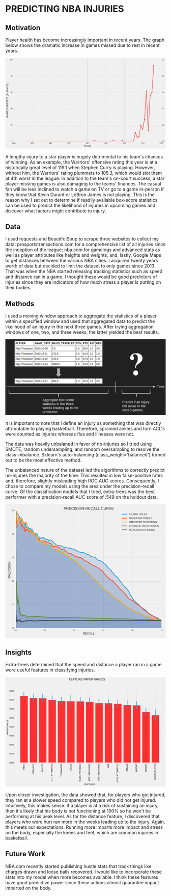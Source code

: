 # PREDICTING NBA INJURIES

## Motivation
Player health has become increasingly important in recent years.  The graph below shows the dramatic increase in games missed due to rest in recent years.

![](images/dnp_rest.png)

A lengthy injury to a star player is hugely detrimental to his team's chances of winning.  As an example, the Warriors' offensive rating this year is at a historically great level of 119.1 when Stephen Curry is playing.   However, without him, the Warriors' rating plummets to 105.3, which would slot them at 4th worst in the league.  In addition to the team's on-court success, a star player missing games is also damaging to the teams' finances.  The casual fan will be less inclined to watch a game on TV or go to a game in-person if they know that Kevin Durant or LeBron James is not playing.  This is the reason why I set out to determine if readily available box-score statistics can be used to predict the likelihood of injuries in upcoming games and discover what factors might contribute to injury.

## Data
I used requests and BeautifulSoup to scrape three websites to collect my data: prosportstransactions.com for a comprehensive list of all injuries since the inception of the league; nba.com for gamelogs and advanced stats as well as player attributes like heights and weights; and, lastly, Google Maps to get distances between the various NBA cities.  I acquired twenty years worth of data but decided to limit the dataset to only games since 2013.  That was when the NBA started releasing tracking statistics such as speed and distance ran in a game.  I thought these would be good predictors of injuries since they are indicators of how much stress a player is putting on their bodies.

## Methods
I used a moving window approach to aggregate the statistics of a player within a specified window and used that aggregated data to predict the likelihood of an injury in the next three games.  After trying aggregation windows of one, two, and three weeks, the latter yielded the best results.   

![](images/moving_window.png)

It is important to note that I define an injury as something that was directly attributable to playing basketball.  Therefore, sprained ankles and torn ACL's were counted as injuries whereas flus and illnesses were not.

The data was heavily unbalaned in favor of no-injuries so I tried using SMOTE, random undersampling, and random oversampling to resolve the class imbalance.  Sklearn's auto-balancing (class_weight='balanced') turned out to be the most effective method.

The unbalanced nature of the dataset led the algorithms to correctly predict no-injuries the majority of the time.  This resulted in low false-positive rates and, therefore, slightly misleading high ROC AUC scores.  Consequently, I chose to compare my models using the area under the precision-recall curve.  Of the classification models that I tried, extra-trees was the best performer with a precision-recall AUC score of .549 on the holdout data.

![](images/combined_curve.png)

## Insights
Extra-trees determined that the speed and distance a player ran in a game were useful features in classifying injuries.

![](images/feature_importances.png)

Upon closer investigation, the data showed that, for players who got injured, they ran at a slower speed compared to players who did not get injured.  Intuitively, this makes sense.  If a player is at a risk of sustaining an injury, then it's likely that his body is not functioning at 100% so he won't be performing at his peak level.  As for the distance feature, I discovered that players who were hurt ran more in the weeks leading up to the injury.  Again, this meets our expectations.  Running more imparts more impact and stress on the body, especially the knees and feet, which are common injuries in basketball.

## Future Work
NBA.com recently started publishing hustle stats that track things like charges drawn and loose balls recovered.  I would like to incorporate these stats into my model when more becomes available.  I think these features have good predictive power since these actions almost guarantee impact imparted on the body.
